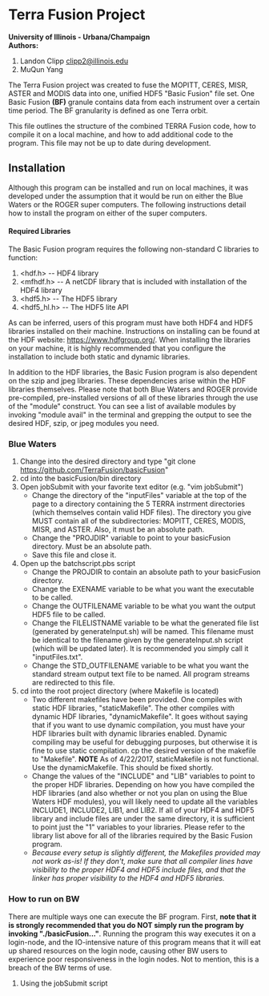 # Terra Fusion Project
**University of Illinois - Urbana/Champaign**  
**Authors:**
  1. Landon Clipp <clipp2@illinois.edu>
  2. MuQun Yang
  
The Terra Fusion project was created to fuse the MOPITT, CERES, MISR, ASTER and MODIS data into one, unified HDF5 "Basic Fusion" file set. One Basic Fusion **(BF)** granule contains data from each instrument over a certain time period. The BF granularity is defined as one Terra orbit. 

This file outlines the structure of the combined TERRA Fusion code, how to compile it on a local machine, and how to add
additional code to the program. This file may not be up to date during development.

## Installation
Although this program can be installed and run on local machines, it was developed under the assumption that it would be run on either the Blue Waters or the ROGER super computers. The following instructions detail how to install the program on either of the super computers.

#### Required Libraries
The Basic Fusion program requires the following non-standard C libraries to function:

1. <hdf.h>  -- HDF4 library
1. <mfhdf.h> -- A netCDF library that is included with installation of the HDF4 library
1. <hdf5.h> -- The HDF5 library
1. <hdf5_hl.h> -- The HDF5 lite API

As can be inferred, users of this program must have both HDF4 and HDF5 libraries installed on their machine. Instructions on installing can be found at the HDF website: https://www.hdfgroup.org/. When installing the libraries on your machine, it is highly recommended that you configure the installation to include both static and dynamic libraries.

In addition to the HDF libraries, the Basic Fusion program is also dependent on the szip and jpeg libraries. These dependencies arise within the HDF libraries themselves. Please note that both Blue Waters and ROGER provide pre-compiled, pre-installed versions of all of these libraries through the use of the "module" construct. You can see a list of available modules by invoking "module avail" in the terminal and grepping the output to see the desired HDF, szip, or jpeg modules you need.

### Blue Waters
1. Change into the desired directory and type "git clone https://github.com/TerraFusion/basicFusion"
1. cd into the basicFusion/bin directory
1. Open jobSubmit with your favorite text editor (e.g. "vim jobSubmit")
    - Change the directory of the "inputFiles" variable at the top of the page to a directory containing
        the 5 TERRA instrment directories (which themselves contain valid HDF files). The directory you give
        MUST contain all of the subdirectories: MOPITT, CERES, MODIS, MISR, and ASTER. Also, it must be an absolute
        path.
    - Change the "PROJDIR" variable to point to your basicFusion directory. Must be an absolute path.
    - Save this file and close it.
1. Open up the batchscript.pbs script
    - Change the PROJDIR to contain an absolute path to your basicFusion directory.
    - Change the EXENAME variable to be what you want the executable to be called.
    - Change the OUTFILENAME variable to be what you want the output HDF5 file to be called.
    - Change the FILELISTNAME variable to be what the generated file list (generated by generateInput.sh) will be named. This filename must be identical to the filename given by the generateInput.sh script (which will be updated later). It is recommended you simply call it "inputFiles.txt".
    - Change the STD_OUTFILENAME variable to be what you want the standard stream output text file to be named. All program streams are redirected to this file.
1. cd into the root project directory (where Makefile is located)
    - Two different makefiles have been provided. One compiles with static HDF libraries, "staticMakefile". The other compiles with dynamic HDF libraries, "dynamicMakefile". It goes without saying that if you want to use dynamic compilation, you must have your HDF libraries built with dynamic libraries enabled. Dynamic compiling may be useful for debugging purposes, but otherwise it is fine to use static compilation. cp the desired version of the makefile to "Makefile". **NOTE** As of 4/22/2017, staticMakefile is not functional. Use the dynamicMakefile. This should be fixed shortly.
    - Change the values of the "INCLUDE" and "LIB" variables to point to the proper HDF libraries. Depending on how you have compiled the HDF libraries (and also whether or not you plan on using the Blue Waters HDF modules), you will likely need to update all the variables INCLUDE1, INCLUDE2, LIB1, and LIB2. If all of your HDF4 and HDF5 library and include files are under the same directory, it is sufficient to point just the "1" variables to your libraries. Please refer to the library list above for all of the libraries required by the Basic Fusion program.
    - _Because every setup is slightly different, the Makefiles provided may not work as-is! If they don't, make sure that all compiler lines have visibility to the proper HDF4 and HDF5 include files, and that the linker has proper visibility to the HDF4 and HDF5 libraries._
    
### How to run on BW
There are multiple ways one can execute the BF program. First, **note that it is strongly recommended that you do NOT simply run the program by invoking "./basicFusion..."**. Running the program this way executes it on a login-node, and the IO-intensive nature of this program means that it will eat up shared resources on the login node, causing other BW users to experience poor responsiveness in the login nodes. Not to mention, this is a breach of the BW terms of use.

1. Using the jobSubmit script
